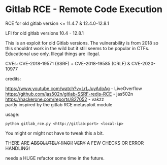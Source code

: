 # Gitlab RCE - Remote Code Execution
RCE for old gitlab version &lt;= 11.4.7 & 12.4.0-12.8.1

LFI for old gitlab versions 10.4 - 12.8.1

This is an exploit for old Gitlab versions. The vulnerability is from 2018 so this shouldnt work in the wild but it still seems to be popular in CTFs. 
Educational use only. Illegal things are illegal.

CVEs: CVE-2018-19571 (SSRF) + CVE-2018-19585 (CRLF) & CVE-2020-10977

credits: 

  https://www.youtube.com/watch?v=LrLJuyAdoAg - LiveOverflow  
  https://github.com/jas502n/gitlab-SSRF-redis-RCE - jas502n  
  https://hackerone.com/reports/827052 - vakzz  
  partly inspired by the gitlab RCE metasploit module
  
usage:

  `python gitlab_rce.py <http://gitlab:port> <local-ip>`
  
  You might or might not have to tweak this a bit.

THERE ARE ~~ABSOLUTELY !!NO!!~~ ~~VERY~~ A FEW CHECKS OR ERROR HANDLING! 

needs a HUGE refactor some time in the future.
